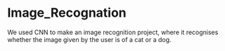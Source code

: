 # Image_Recognation

We used CNN to make an image recognition project, where it recognises whether the image given by the user is of a cat or a dog.
